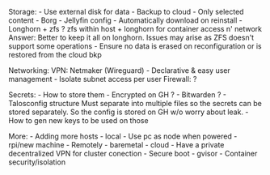 Storage:
    - Use external disk for data
    - Backup to cloud
        - Only selected content
            - Borg
            - Jellyfin config
        - Automatically download on reinstall
    - Longhorn + zfs ?
        zfs within host + longhorn for container access n' network
        Answer: Better to keep it all on longhorn. Issues may arise as ZFS doesn't support some operations
    - Ensure no data is erased on reconfiguration or is restored from the cloud bkp

Networking:
    VPN: Netmaker (Wireguard)
        - Declarative & easy user management
        - Isolate subnet access per user
    Firewall: ?
    
Secrets:
    - How to store them
        - Encrypted on GH ?
        - Bitwarden ?
    - Talosconfig structure
        Must separate into multiple files so the secrets can be stored separately.
        So the config is stored on GH w/o worry about leak.
            - How to gen new keys to be used on those

More:
    - Adding more hosts
        - local
            - Use pc as node when powered
            - rpi/new machine
        - Remotely
            - baremetal
            - cloud
        - Have a private decentralized VPN for cluster conection
    - Secure boot
    - gvisor - Container security/isolation
